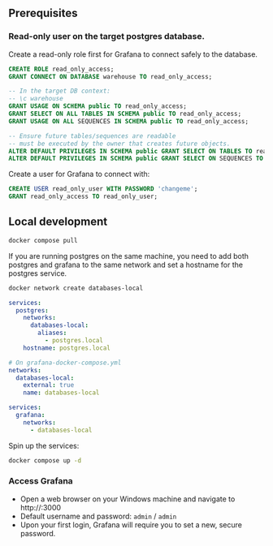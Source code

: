 ## Prerequisites

### Read-only user on the target postgres database.

Create a read-only role first for Grafana to connect safely to the database.

```sql
CREATE ROLE read_only_access;
GRANT CONNECT ON DATABASE warehouse TO read_only_access;

-- In the target DB context:
-- \c warehouse
GRANT USAGE ON SCHEMA public TO read_only_access;
GRANT SELECT ON ALL TABLES IN SCHEMA public TO read_only_access;
GRANT USAGE ON ALL SEQUENCES IN SCHEMA public TO read_only_access;

-- Ensure future tables/sequences are readable
-- must be executed by the owner that creates future objects.
ALTER DEFAULT PRIVILEGES IN SCHEMA public GRANT SELECT ON TABLES TO read_only_access;
ALTER DEFAULT PRIVILEGES IN SCHEMA public GRANT SELECT ON SEQUENCES TO read_only_access;
```

Create a user for Grafana to connect with:

```sql
CREATE USER read_only_user WITH PASSWORD 'changeme';
GRANT read_only_access TO read_only_user;
```

## Local development

```bash
docker compose pull
```

If you are running postgres on the same machine, you need to add both postgres and grafana to the same network and set
a hostname for the postgres service.

```sh
docker network create databases-local
```

```yml
services:
  postgres:
    networks:
      databases-local:
        aliases:
          - postgres.local
    hostname: postgres.local

# On grafana-docker-compose.yml
networks:
  databases-local:
    external: true
    name: databases-local

services:
  grafana:
    networks:
      - databases-local
```

Spin up the services:

```bash
docker compose up -d
```

### Access Grafana

- Open a web browser on your Windows machine and navigate to http://<server-ip>:3000
- Default username and password: `admin` / `admin`
- Upon your first login, Grafana will require you to set a new, secure password.
